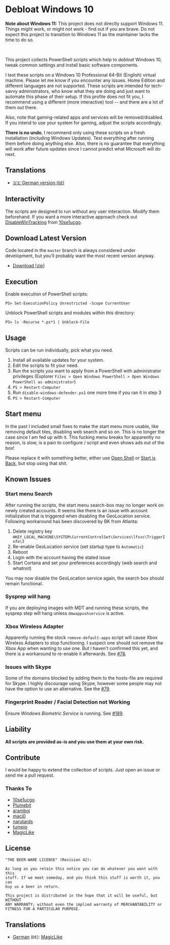 # Debloat Windows 10

**Note about Windows 11:**
This project does not directly support Windows 11.
Things might work, or might not work - find out if you are brave.
Do not expect this project to transition to Windows 11 as the maintainer lacks the time to do so.

<br>

This project collects PowerShell scripts which help to *debloat* Windows 10,
tweak common settings and install basic software components.

I test these scripts on a Windows 10 Professional 64-Bit (English) virtual
machine. Please let me know if you encounter any issues. Home Edition and
different languages are not supported. These scripts are intended for
tech-savvy administrators, who know what they are doing and just want to
automate this phase of their setup. If this profile does not fit you, I
recommend using a different (more interactive) tool -- and there are a lot of
them out there.

Also, note that gaming-related apps and services will be removed/disabled. If
you intend to use your system for gaming, adjust the scripts accordingly.

**There is no undo**, I recommend only using these scripts on a fresh
installation (including Windows Updates). Test everything after running them
before doing anything else. Also, there is no guarantee that everything will
work after future updates since I cannot predict what Microsoft will do next.

## Translations

- [🇩🇪 German version (`DE`)](README.de-de.md)

## Interactivity

The scripts are designed to run without any user interaction. Modify them
beforehand. If you want a more interactive approach check out
[DisableWinTracking](https://github.com/10se1ucgo/DisableWinTracking) from
[10se1ucgo](https://github.com/10se1ucgo).

## Download Latest Version

Code located in the `master` branch is always considered under development, but
you'll probably want the most recent version anyway.

- [Download [zip]](https://github.com/MagicLike/Debloat-Windows-10/archive/master.zip)

## Execution

Enable execution of PowerShell scripts:

    PS> Set-ExecutionPolicy Unrestricted -Scope CurrentUser

Unblock PowerShell scripts and modules within this directory:

    PS> ls -Recurse *.ps*1 | Unblock-File

## Usage

Scripts can be run individually, pick what you need.

1. Install all available updates for your system.
2. Edit the scripts to fit your need.
3. Run the scripts you want to apply from a PowerShell with administrator privileges (Explorer
   `Files > Open Windows PowerShell > Open Windows PowerShell as
   administrator`)
4. `PS > Restart-Computer`
5. Run `disable-windows-defender.ps1` one more time if you ran it in step 3
6. `PS > Restart-Computer`

## Start menu

In the past I included small fixes to make the start menu more usable, like
removing default tiles, disabling web search and so on. This is no longer the
case since I am fed up with it. This fucking menu breaks for apparently
no reason, is slow, is a pain to configure / script and even shows ads out of
the box!

Please replace it with something better, either use [Open Shell] or [Start
is Back], but stop using that shit.

[Open Shell]: <https://open-shell.github.io/Open-Shell-Menu/>
[Start is Back]: <http://startisback.com/>

## Known Issues

### Start menu Search

After running the scripts, the start menu search-box may no longer work on newly
created accounts. It seems like there is an issue with account initialization
that is triggered when disabling the GeoLocation service. Following workaround
has been discovered by BK from Atlanta:

1. Delete registry key `HKEY_LOCAL_MACHINE\SYSTEM\CurrentControlSet\Services\lfsvc\TriggerInfo\3`
2. Re-enable GeoLocation service (set startup type to `Automatic`)
3. Reboot
4. Login with the account having the stated issue
5. Start Cortana and set your preferences accordingly (web search and whatnot)

You may now disable the GeoLocation service again, the search box should remain
functional.

### Sysprep will hang

If you are deploying images with MDT and running these scripts, the sysprep
step will hang unless `dmwappushservice` is active.

### Xbox Wireless Adapter

Apparently running the stock `remove-default-apps` script will cause Xbox
Wireless Adapters to stop functioning. I suspect one should not remove the Xbox
App when wanting to use one. But I haven't confirmed this yet, and there is a
workaround to re-enable it afterwards. See
[#78](https://github.com/W4RH4WK/Debloat-Windows-10/issues/78).

### Issues with Skype

Some of the domains blocked by adding them to the hosts-file are required for
Skype. I highly discourage using Skype, however some people may not have
the option to use an alternative. See the
[#79](https://github.com/W4RH4WK/Debloat-Windows-10/issues/79).

### Fingerprint Reader / Facial Detection not Working

Ensure *Windows Biometric Service* is running. See
[#189](https://github.com/W4RH4WK/Debloat-Windows-10/issues/189).

## Liability

**All scripts are provided as-is and you use them at your own risk.**

## Contribute

I would be happy to extend the collection of scripts. Just open an issue or
send me a pull request.

### Thanks To

- [10se1ucgo](https://github.com/10se1ucgo)
- [Plumebit](https://github.com/Plumebit)
- [aramboi](https://github.com/aramboi)
- [maci0](https://github.com/maci0)
- [narutards](https://github.com/narutards)
- [tumpio](https://github.com/tumpio)
- [MagicLike](https://github.com)

## License

    "THE BEER-WARE LICENSE" (Revision 42):

    As long as you retain this notice you can do whatever you want with this
    stuff. If we meet someday, and you think this stuff is worth it, you can
    buy us a beer in return.

    This project is distributed in the hope that it will be useful, but WITHOUT
    ANY WARRANTY; without even the implied warranty of MERCHANTABILITY or
    FITNESS FOR A PARTICULAR PURPOSE.

## Translations

* [German](README.de-de.md) (`DE`): [MagicLike](https://github.com/MagicLike)
